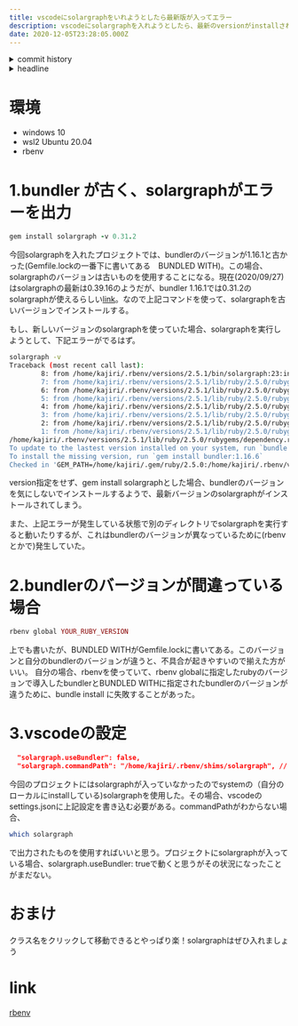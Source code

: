```yaml
---
title: vscodeにsolargraphをいれようとしたら最新版が入ってエラー
description: vscodeにsolargraphを入れようとしたら、最新のversionがinstallされてしまいエラーが発生したので修正した時のことを共有します
date: 2020-12-05T23:28:05.000Z
---
```

<!-- history area start -->
<details><summary>commit history</summary><div><ol>

</ol></div></details>
<!-- history area end -->
<!-- toc area start -->
<details><summary>headline</summary><div>

<!-- toc -->

- [環境](#%E7%92%B0%E5%A2%83)
- [1.bundler が古く、solargraphがエラーを出力](#1bundler-%E3%81%8C%E5%8F%A4%E3%81%8Fsolargraph%E3%81%8C%E3%82%A8%E3%83%A9%E3%83%BC%E3%82%92%E5%87%BA%E5%8A%9B)
- [2.bundlerのバージョンが間違っている場合](#2bundler%E3%81%AE%E3%83%90%E3%83%BC%E3%82%B8%E3%83%A7%E3%83%B3%E3%81%8C%E9%96%93%E9%81%95%E3%81%A3%E3%81%A6%E3%81%84%E3%82%8B%E5%A0%B4%E5%90%88)
- [3.vscodeの設定](#3vscode%E3%81%AE%E8%A8%AD%E5%AE%9A)
- [おまけ](#%E3%81%8A%E3%81%BE%E3%81%91)
- [link](#link)

<!-- tocstop -->

</div></details>

<!-- toc area end -->

# 環境

- windows 10
- wsl2 Ubuntu 20.04
- rbenv

# 1.bundler が古く、solargraphがエラーを出力

```ruby
gem install solargraph -v 0.31.2
```

今回solargraphを入れたプロジェクトでは、bundlerのバージョンが1.16.1と古かった(Gemfile.lockの一番下に書いてある　BUNDLED WITH)。この場合、solargraphのバージョンは古いものを使用することになる。現在(2020/09/27)はsolargraphの最新は0.39.16のようだが、bundler 1.16.1では0.31.2のsolargraphが使えるらしい[link](https://qiita.com/lp-peg/items/58f49c2f4920f363370b#2system%E3%81%A7%E4%BD%BF%E3%81%86solargraph%E3%81%AE%E3%83%90%E3%83%BC%E3%82%B8%E3%83%A7%E3%83%B3%E3%82%92%E4%B8%8B%E3%81%92%E3%82%8B)。なので上記コマンドを使って、solargraphを古いバージョンでインストールする。

もし、新しいバージョンのsolargraphを使っていた場合、solargraphを実行しようとして、下記エラーがでるはず。

```bash
solargraph -v
Traceback (most recent call last):
        8: from /home/kajiri/.rbenv/versions/2.5.1/bin/solargraph:23:in `<main>'
        7: from /home/kajiri/.rbenv/versions/2.5.1/lib/ruby/2.5.0/rubygems.rb:309:in `activate_bin_path'
        6: from /home/kajiri/.rbenv/versions/2.5.1/lib/ruby/2.5.0/rubygems.rb:309:in `synchronize'
        5: from /home/kajiri/.rbenv/versions/2.5.1/lib/ruby/2.5.0/rubygems.rb:310:in `block in activate_bin_path'
        4: from /home/kajiri/.rbenv/versions/2.5.1/lib/ruby/2.5.0/rubygems/specification.rb:1440:in `activate'
        3: from /home/kajiri/.rbenv/versions/2.5.1/lib/ruby/2.5.0/rubygems/specification.rb:1458:in `activate_dependencies'
        2: from /home/kajiri/.rbenv/versions/2.5.1/lib/ruby/2.5.0/rubygems/specification.rb:1458:in `each'
        1: from /home/kajiri/.rbenv/versions/2.5.1/lib/ruby/2.5.0/rubygems/specification.rb:1469:in `block in activate_dependencies'
/home/kajiri/.rbenv/versions/2.5.1/lib/ruby/2.5.0/rubygems/dependency.rb:312:in `to_specs': Could not find 'bundler' (1.16.6) required by your /home/kajiri/ghq/github.com/Gemfile.lock. (Gem::MissingSpecVersionError)
To update to the lastest version installed on your system, run `bundle update --bundler`.
To install the missing version, run `gem install bundler:1.16.6`
Checked in 'GEM_PATH=/home/kajiri/.gem/ruby/2.5.0:/home/kajiri/.rbenv/versions/2.5.1/lib/ruby/gems/2.5.0', execute `gem env` for more information
```

version指定をせず、gem install solargraphとした場合、bundlerのバージョンを気にしないでインストールするようで、最新バージョンのsolargraphがインストールされてしまう。

また、上記エラーが発生している状態で別のディレクトリでsolargraphを実行すると動いたりするが、これはbundlerのバージョンが異なっているために(rbenvとかで)発生していた。

# 2.bundlerのバージョンが間違っている場合

```ruby
rbenv global YOUR_RUBY_VERSION
```

上でも書いたが、BUNDLED WITHがGemfile.lockに書いてある。このバージョンと自分のbundlerのバージョンが違うと、不具合が起きやすいので揃えた方がいい。
自分の場合、rbenvを使っていて、rbenv globalに指定したrubyのバージョンで導入したbundlerとBUNDLED WITHに指定されたbundlerのバージョンが違うために、bundle install に失敗することがあった。

# 3.vscodeの設定

```json
  "solargraph.useBundler": false,
  "solargraph.commandPath": "/home/kajiri/.rbenv/shims/solargraph", // YOUR solargraph path
```

今回のプロジェクトにはsolargraphが入っていなかったのでsystemの（自分のローカルにinstallしている)solargraphを使用した。その場合、vscodeのsettings.jsonに上記設定を書き込む必要がある。commandPathがわからない場合、

```bash
which solargraph
```

で出力されたものを使用すればいいと思う。プロジェクトにsolargraphが入っている場合、solargraph.useBundler: trueで動くと思うがその状況になったことがまだない。

# おまけ
クラス名をクリックして移動できるとやっぱり楽！solargraphはぜひ入れましょう

# link
[rbenv](https://github.com/rbenv/rbenv)

